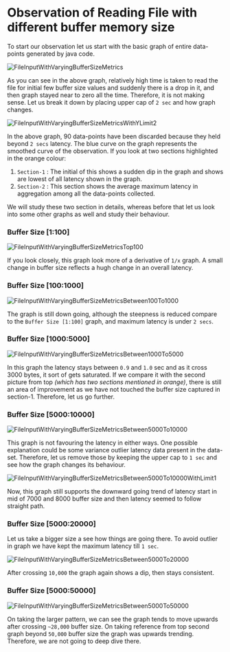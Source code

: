 # Observation of Reading File with different buffer memory size

To start our observation let us start with the basic graph of entire data-points generated by java code.

![FileInputWithVaryingBufferSizeMetrics](FileInputWithVaryingBufferSizeMetrics.png) 

As you can see in the above graph, relatively high time is taken to read the file for initial few buffer size values and suddenly there is a drop in it, and then graph stayed near to zero all the time. Therefore, it is not making sense. Let us break it down by placing upper cap of `2 sec` and how graph changes.

![FileInputWithVaryingBufferSizeMetricsWithYLimit2](FileInputWithVaryingBufferSizeMetricsWithYLimit2-2.png) 

In the above graph, 90 data-points have been discarded because they held beyond `2 secs` latency. The blue curve on the graph represents the smoothed curve of the observation. If you look at two sections highlighted in the orange colour:
1. `Section-1` : The initial of this shows a sudden dip in the graph and shows are lowest of all latency shown in the graph.
2. `Section-2` : This section shows the average maximum latency in aggregation among all the data-points collected.

We will study these two section in details, whereas before that let us look into some other graphs as well and study their behaviour.

### Buffer Size [1:100] 
![FileInputWithVaryingBufferSizeMetricsTop100](FileInputWithVaryingBufferSizeMetricsTop100.png)

If you look closely, this graph look more of a derivative of `1/x` graph. A small change in buffer size reflects a hugh change in an overall latency.

### Buffer Size [100:1000]
![FileInputWithVaryingBufferSizeMetricsBetween100To1000](FileInputWithVaryingBufferSizeMetricsBetween100To1000.png)

The graph is still down going, although the steepness is reduced compare to the `Buffer Size [1:100]` graph, and maximum latency is under `2 secs`.

### Buffer Size [1000:5000]
![FileInputWithVaryingBufferSizeMetricsBetween1000To5000](FileInputWithVaryingBufferSizeMetricsBetween1000To5000.png)

In this graph the latency stays between `0.9` and `1.0` sec and as it cross 3000 bytes, it sort of gets saturated. If we compare it with the second picture from top *(which has two sections mentioned in orange)*, there is still an area of improvement as we have not touched the buffer size captured in section-1. Therefore, let us go further. 

### Buffer Size [5000:10000]
![FileInputWithVaryingBufferSizeMetricsBetween5000To10000](FileInputWithVaryingBufferSizeMetricsBetween5000To10000.png)

This graph is not favouring the latency in either ways. One possible explanation could be some variance outlier latency data present in the data-set. Therefore, let us remove those by keeping the upper cap to `1 sec` and see how the graph changes its behaviour.

![FileInputWithVaryingBufferSizeMetricsBetween5000To10000WithLimit1](FileInputWithVaryingBufferSizeMetricsBetween5000To10000WithLimit1.png)

Now, this graph still supports the downward going trend of latency start in mid of 7000 and 8000 buffer size and then latency seemed to follow straight path. 

### Buffer Size [5000:20000]
Let us take a bigger size a see how things are going there. To avoid outlier in graph we have kept the maximum latency till `1 sec`. 

![FileInputWithVaryingBufferSizeMetricsBetween5000To20000](FileInputWithVaryingBufferSizeMetricsBetween5000To20000.png)

After crossing `10,000` the graph again shows a dip, then stays consistent. 

### Buffer Size [5000:50000]
![FileInputWithVaryingBufferSizeMetricsBetween5000To50000](FileInputWithVaryingBufferSizeMetricsBetween5000To50000.png) 

On taking the larger pattern, we can see the graph tends to move upwards after crossing `~28,000` buffer size. On taking reference from top second graph beyond `50,000` buffer size the graph was upwards trending. Therefore, we are not going to deep dive there.  

